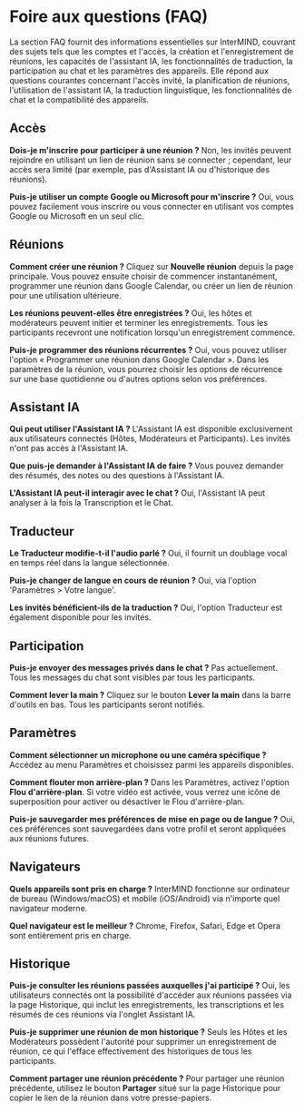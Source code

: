 # Foire aux questions (FAQ)

La section FAQ fournit des informations essentielles sur InterMIND, couvrant des sujets tels que les comptes et l'accès, la création et l'enregistrement de réunions, les capacités de l'assistant IA, les fonctionnalités de traduction, la participation au chat et les paramètres des appareils. Elle répond aux questions courantes concernant l'accès invité, la planification de réunions, l'utilisation de l'assistant IA, la traduction linguistique, les fonctionnalités de chat et la compatibilité des appareils.

## Accès

**Dois-je m'inscrire pour participer à une réunion ?**
Non, les invités peuvent rejoindre en utilisant un lien de réunion sans se connecter ; cependant, leur accès sera limité (par exemple, pas d'Assistant IA ou d'historique des réunions).

**Puis-je utiliser un compte Google ou Microsoft pour m'inscrire ?**
Oui, vous pouvez facilement vous inscrire ou vous connecter en utilisant vos comptes Google ou Microsoft en un seul clic.

## Réunions

**Comment créer une réunion ?**
Cliquez sur **Nouvelle réunion** depuis la page principale. Vous pouvez ensuite choisir de commencer instantanément, programmer une réunion dans Google Calendar, ou créer un lien de réunion pour une utilisation ultérieure.

**Les réunions peuvent-elles être enregistrées ?**
Oui, les hôtes et modérateurs peuvent initier et terminer les enregistrements. Tous les participants recevront une notification lorsqu\'un enregistrement commence.

**Puis-je programmer des réunions récurrentes ?**
Oui, vous pouvez utiliser l\'option « Programmer une réunion dans Google Calendar ». Dans les paramètres de la réunion, vous pourrez choisir les options de récurrence sur une base quotidienne ou d\'autres options selon vos préférences.

## Assistant IA

**Qui peut utiliser l'Assistant IA ?**
L'Assistant IA est disponible exclusivement aux utilisateurs connectés (Hôtes, Modérateurs et Participants). Les invités n'ont pas accès à l'Assistant IA.

**Que puis-je demander à l'Assistant IA de faire ?**
Vous pouvez demander des résumés, des notes ou des questions à l'Assistant IA.

**L'Assistant IA peut-il interagir avec le chat ?**
Oui, l'Assistant IA peut analyser à la fois la Transcription et le Chat.

## Traducteur

**Le Traducteur modifie-t-il l'audio parlé ?**
Oui, il fournit un doublage vocal en temps réel dans la langue sélectionnée.

**Puis-je changer de langue en cours de réunion ?**
Oui, via l'option 'Paramètres > Votre langue'.

**Les invités bénéficient-ils de la traduction ?**
Oui, l'option Traducteur est également disponible pour les invités.

## Participation

**Puis-je envoyer des messages privés dans le chat ?**
Pas actuellement. Tous les messages du chat sont visibles par tous les participants.

**Comment lever la main ?**
Cliquez sur le bouton **Lever la main** dans la barre d'outils en bas. Tous les participants seront notifiés.

## Paramètres

**Comment sélectionner un microphone ou une caméra spécifique ?**
Accédez au menu Paramètres et choisissez parmi les appareils disponibles.

**Comment flouter mon arrière-plan ?**
Dans les Paramètres, activez l'option **Flou d'arrière-plan**. Si votre vidéo est activée, vous verrez une icône de superposition pour activer ou désactiver le Flou d'arrière-plan.

**Puis-je sauvegarder mes préférences de mise en page ou de langue ?**
Oui, ces préférences sont sauvegardées dans votre profil et seront appliquées aux réunions futures.

## Navigateurs

**Quels appareils sont pris en charge ?**
InterMIND fonctionne sur ordinateur de bureau (Windows/macOS) et mobile (iOS/Android) via n'importe quel navigateur moderne.

**Quel navigateur est le meilleur ?**
Chrome, Firefox, Safari, Edge et Opera sont entièrement pris en charge.

## Historique

**Puis-je consulter les réunions passées auxquelles j'ai participé ?**
Oui, les utilisateurs connectés ont la possibilité d'accéder aux réunions passées via la page Historique, qui inclut les enregistrements, les transcriptions et les résumés de ces réunions via l'onglet Assistant IA.

**Puis-je supprimer une réunion de mon historique ?**
Seuls les Hôtes et les Modérateurs possèdent l'autorité pour supprimer un enregistrement de réunion, ce qui l'efface effectivement des historiques de tous les participants.

**Comment partager une réunion précédente ?**
Pour partager une réunion précédente, utilisez le bouton **Partager** situé sur la page Historique pour copier le lien de la réunion dans votre presse-papiers.